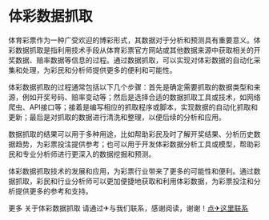 # 体彩数据抓取

体育彩票作为一种广受欢迎的博彩形式，其数据对于分析和预测具有重要意义。体彩数据抓取是指利用技术手段从体育彩票官方网站或其他数据来源中获取相关的开奖数据、赔率数据等信息的过程。通过数据抓取，可以实现对体彩数据的自动化采集和处理，为彩民和分析师提供更多的便利和可能性。

体彩数据抓取的过程通常包括以下几个步骤：首先是确定需要抓取的数据类型和来源，例如开奖号码、赔率变动等；然后是选择合适的数据抓取工具或技术，如网络爬虫、API接口等；接着是编写相应的抓取程序或脚本，实现数据的自动化抓取和更新；最后是对抓取的数据进行清洗和整理，以便后续的分析和应用。

数据抓取的结果可以用于多种用途，比如帮助彩民及时了解开奖结果、分析历史数据趋势，为彩票投注提供参考；也可以用于开发体彩数据分析工具或模型，帮助彩民和专业分析师进行更深入的数据挖掘和预测。

体彩数据抓取技术的发展和应用，为彩票行业带来了更多的可能性和便利。通过数据抓取，彩民和行业分析师可以更加便捷地获取和利用体彩数据，为彩票投注和分析提供更多的参考和支持。

更多 关于体彩数据抓取 请通过✈与我们联系，感谢阅读，谢谢！[点✈这里联系](https://b.k02.cc)